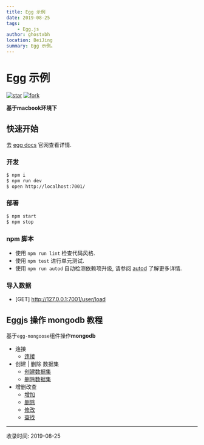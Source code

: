 ```yaml
---
title: Egg 示例
date: 2019-08-25
tags:
    - Egg.js
author: ghostxbh
location: BeiJing
summary: Egg 示例。
---
```

# Egg 示例

[![star](https://badgen.net/github/stars/ghostxbh/egg-mongodb-demo?icon=github&color=4ab8a1)](https://github.com/ghostxbh/egg-mongodb-demo/stargazers)
[![fork](https://badgen.net/github/forks/ghostxbh/egg-mongodb-demo?icon=github&color=4ab8a1)](https://github.com/ghostxbh/egg-mongodb-demo/members)

**基于macbook环境下**

## 快速开始

<!-- add docs here for user -->

去 [egg docs][egg] 官网查看详情.

### 开发

```bash
$ npm i
$ npm run dev
$ open http://localhost:7001/
```

### 部署

```bash
$ npm start
$ npm stop
```

### npm 脚本

- 使用 `npm run lint` 检查代码风格.
- 使用 `npm test` 进行单元测试.
- 使用 `npm run autod` 自动检测依赖项升级, 请参阅 [autod](https://www.npmjs.com/package/autod) 了解更多详情.

### 导入数据

- [GET] http://127.0.0.1:7001/user/load

[egg]: https://eggjs.org

## Eggjs 操作 mongodb 教程

基于`egg-mongoose`组件操作**mongodb**
+ 连接
    + [连接](2019-08-28-egg-mongo-connection.md)
+ 创建 | 删除 数据集
    + [创建数据集](2019-08-27-egg-mongo-createdb.md)
    + [删除数据集](2019-08-29-egg-mongo-dropdb.md)
+ 增删改查
    + [增加](2019-08-27-egg-mongo-create.md)
    + [删除](2019-08-30-egg-mongo-delete.md)
    + [修改](2019-08-30-egg-mongo-update.md)
    + [查找](2019-08-27-egg-mongo-find.md)

---
收录时间: 2019-08-25

<Vssue :title="$title" />
